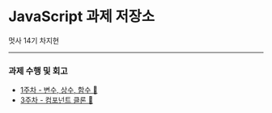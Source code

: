 # JavaScript 과제 저장소

멋사 14기 차지현

---

### 과제 수행 및 회고

- [1주차 - 변수, 상수, 함수 🍊](/md/week-01.md)
- [3주차 - 컴포넌트 클론 🍝](/md/week-03.md)
